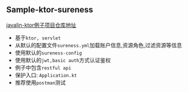 ## Sample-ktor-sureness  

[javalin-ktor例子项目仓库地址](https://github.com/tomsun28/sureness/tree/master/samples/ktor-sureness)    

- 基于`ktor, servlet`
- 从默认的配置文件`sureness.yml`加载账户信息,资源角色,过滤资源等信息  
- 使用默认的`sureness-config`  
- 使用默认的`jwt,basic auth`方式认证鉴权
- 例子中包含`restful api`  
- 保护入口: `Application.kt`  
- 推荐使用`postman`测试
